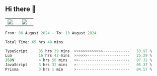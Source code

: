 ## Hi there 👋

<p align="center">
  <table align="center">
  <tr border="none">
  <td width="35%" align="center">
    <img  align="center"  src="http://github-profile-summary-cards.vercel.app/api/cards/stats?username=ricepunk&theme=github_dark" />
  </td>
    
  <td width="65%" align="center">
    <img  align="center"  src="http://github-profile-summary-cards.vercel.app/api/cards/profile-details?username=ricepunk&theme=github_dark" />
  </td>
  </tr>
  </table>
</p>

<!--START_SECTION:waka-->

```typescript
From: 06 August 2024 - To: 13 August 2024

Total Time: 65 hrs 48 mins

TypeScript     35 hrs 39 mins  >>>>>>>>>>>>>------------   53.97 %
Lua            16 hrs 42 mins  >>>>>>-------------------   25.29 %
JSON           4 hrs 50 mins   >>-----------------------   07.32 %
JavaScript     3 hrs 32 mins   >------------------------   05.37 %
Prisma         3 hrs 1 min     >------------------------   04.57 %
```

<!--END_SECTION:waka-->
